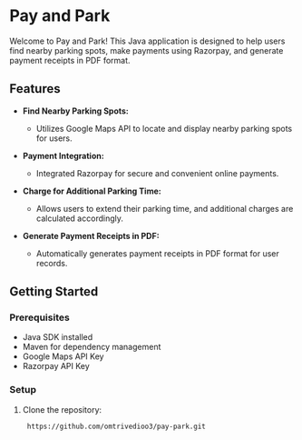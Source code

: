 # Pay and Park

Welcome to Pay and Park! This Java application is designed to help users find nearby parking spots, make payments using Razorpay, and generate payment receipts in PDF format.

## Features

- **Find Nearby Parking Spots:**
  - Utilizes Google Maps API to locate and display nearby parking spots for users.

- **Payment Integration:**
  - Integrated Razorpay for secure and convenient online payments.

- **Charge for Additional Parking Time:**
  - Allows users to extend their parking time, and additional charges are calculated accordingly.

- **Generate Payment Receipts in PDF:**
  - Automatically generates payment receipts in PDF format for user records.

## Getting Started

### Prerequisites

- Java SDK installed
- Maven for dependency management
- Google Maps API Key
- Razorpay API Key

### Setup

1. Clone the repository:
   ```bash
    https://github.com/omtrivedioo3/pay-park.git
